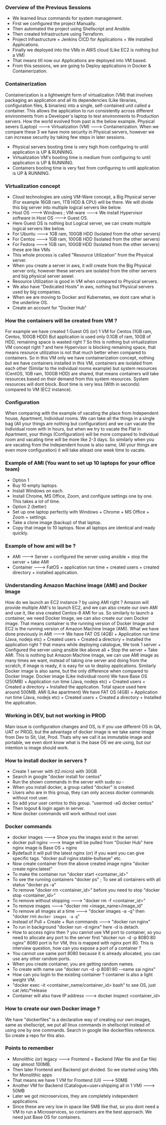 ### Overview of the Previous Sessions
- We learned linux commands for system management.
- First we configured the project Manually.
- Then automated the project using Shellscript and Ansible.
- Then created Infrastructure using Terraform.
- Project Infrastructure + Jenkins CICD for Applications + We installed Applications.
- Finally we deployed into the VMs in AWS cloud (Like EC2 is nothing but a VM)
- That means till now our Applications are deployed into VM based.
- From this sessions, we are going to Deploy applications in Docker & Containerization.

### Containerization
Containerization is a lightweight form of virtualization (VM) that involves packaging an application and all its dependencies (Like libraries, configuration files, & binaries) into a single, self-contained unit called a container. This allows the application to run consistently across different environments from a Developer's laptop to test environments to Production servers. How the world evolved from past is the below example.
Physical severs (Laptop) ---> Virtualization (VM) ---> Containerization. When we compare these 3 we have more security in Physical servers, however we can increase security by taking few steps in later sessions.

- Physical servers booting time is very high from configuring to until application is UP & RUNNING.
- Virtualization VM's booting time is medium from configuring to until application is UP & RUNNING.
- Containers booting time is very fast from configuring to until application is UP & RUNNING.

### Virtualization concept
- Cloud technologies are using VM-Ware concept, a Big Physical server (For example 16GB ram, 1TB HDD & CPU)
  will be there. We will divide this big server into multiple logical servers like below.
- Host OS ---> Windows ; VM-ware ---> We install Hypervisor software in Host OS ---> Guest OS.
- Here Guest OS is nothing but Logical server, we can create multiple logical servers like below.
- For Ubuntu ---> 1GB ram, 100GB HDD (Isolated from the other servers)
- For Centos ---> 1GB ram, 100GB HDD (Isolated from the other servers)
- For Fedora ---> 1GB ram, 100GB HDD (Isolated from the other servers) these are like VMs
- This whole process is called "Resource Utilization" from the Physical server.
- When you create a server in aws, it will create from the Big Physical server only, however these servers
  are isolated from the other servers and big physical server aswel.
- Resource Utilization is good in VM when compared to Physical servers.
- We also have "Dedicated Hosts" in aws, nothing but Physical servers used by big companies.
- When we are moving to Docker and Kubernetes, we dont care what is the underline OS.
- Create an account for "Docker Hub" 

### How the containers will be created from VM ?
For example we have created 1 Guest OS (or) 1 VM for Centos (1GB ram, Centos, 100GB HDD) But application is used only 0.1GB of ram, 10GB of HDD, remaining space is wasted right ? So this is nothing but virtualization VM concept right ? and here Hypervisor is blocking remaining space, that means resource utilization is not that much better when compared to containers. So in this VM only we have containerization concept, nothing but we have containers installed in this VM, containers are isolated from each other (Similar to the individual rooms example) but system resources (CentOS, 1GB ram, 100GB HDD) are shared, that means containers will take resources based on their demand from this system resources. System resources will dont block. Boot time is very less (With in seconds) compared to VM (EC2 instance).

### Configuration
When comparing with the example of vacating the place from Independent house, Apartment, Individual rooms. We can take all the things in a single bag (All your things are nothing but configuration) and we can vacate the Individual room with in hours, but when we try to vacate the Flat in Apartment, your things (Configuration) will be more compared to Individual room and vacating time will be more like 2-3 days. So similarly when you are vacating from the Independent house is also same, (All your things are even more configuration) it will take atleast one week time to vacate.

### Example of AMI (You want to set up 10 laptops for your office team)
- Option 1
- Buy 10 empty laptops.
- Install Windows on each.
- Install Chrome, MS Office, Zoom, and configure settings one by one. This takes a lot of time.
- Option 2 (better)
- Set up one laptop perfectly with Windows + Chrome + MS Office + Zoom + settings.
- Take a clone image (backup) of that laptop.
- Copy that image to 10 laptops. Now all laptops are identical and ready quickly.

### Example of how ami will be ?
- AMI ---> Server + configured the server using ansible + stop the server + take AMI
- Container ---> FatOS + application run time + created users + created directory + installed application.

### Understanding Amazon Machine Image (AMI) and Docker Image
How do we launch an EC2 instance ? by using AMI right ? Amazon will provide multiple AMI's to launch EC2, 
and we can also create our own AMI and use it, like siva created Centos-8 AMI for us. So similarly to launch 
a container, we need Docker Image, we can also create our own Docker image. That means container is the running version of Docker Image and EC2 is the running version of Amazon Machine Image (AMI). What we have done previously in AMI ---> We have FAT OS (4GB) + Application run time (Java, nodejs etc) + Created users + Created a directory + Installed the application right ? that means while deploying catalogue, We took 1 server + Configured the server using ansible like above all + Stop the server + Take AMI. This is nothing but Amazon Machine Image, we can use AMI image as many times we want, instead of taking one server and doing from the scratch, if image is ready, it is easy for us to deploy applications. Similarly Docker image is also same, but the only difference when compared to Docker Image. Docker image (Like individual room) We have Base OS (250MB) + Application run time (Java, nodejs etc) + Created users + Created a directory + Installed the application. Total space used here around 500MB. AMI (Like apartment) We have FAT OS (4GB) + Application run time (Java, nodejs etc) + Created users + Created a directory + Installed the application.

### Working in DEV, but not working in PROD 
Main issue is configuration changes and OS, is if you use different OS in QA, UAT or PROD, but the advantage of docker image is we take same image from Dev to Sit, Uat, Prod. Thats why we call it as immutable image and portable, we even dont know what is the base OS we are using, but our intention is image should work.

### How to install docker in servers ?
- Create 1 server with (t2.micro) with 30GB
- Search in google "docker install for centos"
- Run the shown commands in the server with sudo su -
- When you install docker, a group called "docker" is created
- Users who are in this group, they can only access docker commands without root user.
- So add your user centos to this group. "usermod -aG docker centos"
- Then logout & login again in server.
- Now docker commands will work without root user.

### Docker commands
- docker images ---> Show you the images exist in the server.
- docker pull nginx ---> Image will be pulled from "Docker Hub" here nginx image is Base OS + nginx 
- Bydefault it will pull the latest nginx (or) if you want you can give specific tags.
  "docker pull nginx:stable-bullseye" etc.
- Now create container from the above created image nginx "docker create nginx:latest"
- To make the container run "docker start <container_id>"
- To see the running containers "docker ps" ; To see all containers with all status "docker ps -a"
- To remove "docker rm <container_id>" before you need to stop "docker stop <container_id>"
- To remove without stopping ---> "docker rm -f <container_id>"
- To remove images ---> "docker rmi <image_name>/image_id"
- To remove all images at a time ---> "docker images -a -q" then "docker rmi `docker images -a q`"
- Instead of Pull + Create + Run commands ---> "docker run nginx"
- To run in background "docker run -d nginx" here -d is detach.
- How to access nginx then ? you cannot use VM port to container, so you need to allocate any port to the
  server first "docker run -d -p 8080:80 nginx" 8080 port is for VM, this is mapped with nginx port 80. This
  is interview question, how can you expose a port of a container ?
- You cannot use same port 8080 because it is already allocated, you can use any other random ports.
- When you create container, you are getting random names.
- To create with name use "docker run -d -p 8081:80 --name sai nginx"
- How can you login to the existing container ? container is also a light weight VM.
- "docker exec -it <container_name/container_id> bash" to see OS, just cat /etc/*release
- Container will also have IP address ---> docker inspect <container_id>

### How to create our own Docker image ?
We have "dockerfiles" is a declarative way of creating our own images, same as shellscript, we put all linux commands in shellscript instead of using one by one commands. Search in google like dockerfiles reference. So create a repo for this also.

### Points to remember
- Monolithic (or) legacy ---> Frontend + Backend (War file and Ear file) say almost 100MB.
- Then later Frontend and Backend got divided. So we started using VMs for Monolithic apps
- That means we have 1 VM for Frontend (UI) ---> 50MB
- Another VM for Backend (Catalogue+user+shipping all in 1 VM) ---> 50MB
- Later we got microservices, they are completely independent applications.
- Since these are very low in space like 5MB like that, so you dont need a VM to run a Microservices,
  so containers are the best approach. We need just Base OS for containers.
